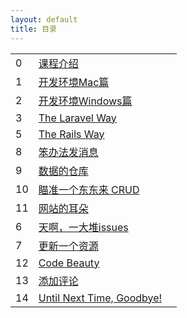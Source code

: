 ```yaml
---
layout: default
title: 目录
---
```


<table class="index-table">
  <tbody>
    <tr class="episode-wrap">
      <td class="episode-index">0</td>
      <td class="episode-title">
        <a href="00_intro.html">
          课程介绍
        </a>
      </td>
      <td class="episode-length">
      </td>
    </tr>
    <tr class="episode-wrap">
      <td class="episode-index">1</td>
      <td class="episode-title">
        <a href="01_mac.html">
          开发环境Mac篇
        </a>
      </td>
      <td class="episode-length">
      </td>
    </tr>
    <tr class="episode-wrap">
      <td class="episode-index">2</td>
      <td class="episode-title">
        <a href="02_windows.html">
          开发环境Windows篇
        </a>
      </td>
      <td class="episode-length">
      </td>
    </tr>
    <tr class="episode-wrap">
      <td class="episode-index">3</td>
      <td class="episode-title">
        <a href="03_laravel_way.html">
          The Laravel Way
        </a>
      </td>
      <td class="episode-length">
      </td>
    </tr>
    <tr class="episode-wrap">
      <td class="episode-index">5</td>
      <td class="episode-title">
        <a href="05_rails_way.html">
          The Rails Way
        </a>
      </td>
      <td class="episode-length">
      </td>
    </tr>
    <tr class="episode-wrap">
      <td class="episode-index">8</td>
      <td class="episode-title">
        <a href="04_stupid.html">
          笨办法发消息
        </a>
      </td>
      <td class="episode-length">
      </td>
    </tr>
    <tr class="episode-wrap">
      <td class="episode-index">9</td>
      <td class="episode-title">
        <a href="05_database.html">
          数据的仓库
        </a>
      </td>
      <td class="episode-length">
      </td>
    </tr>
    <tr class="episode-wrap">
      <td class="episode-index">10</td>
      <td class="episode-title">
        <a href="06_curd.html">
          瞄准一个东东来 CRUD
        </a>
      </td>
      <td class="episode-length">
      </td>
    </tr>
    <tr class="episode-wrap">
      <td class="episode-index">11</td>
      <td class="episode-title">
        <a href="07_ear.html">
          网站的耳朵
        </a>
      </td>
      <td class="episode-length">
      </td>
    </tr>
    <tr class="episode-wrap">
      <td class="episode-index">6</td>
      <td class="episode-title">
        <a href="08_issues.html">
			天啊，一大堆issues
        </a>
      </td>
      <td class="episode-length">
      </td>
    </tr>
    <tr class="episode-wrap">
      <td class="episode-index">7</td>
      <td class="episode-title">
        <a href="09_update.html">
			更新一个资源
        </a>
      </td>
      <td class="episode-length">
      </td>
    </tr>
    <tr class="episode-wrap">
      <td class="episode-index">12</td>
      <td class="episode-title">
        <a href="10_beauty.html">
          Code Beauty
        </a>
      </td>
      <td class="episode-length">
      </td>
    </tr>
    <tr class="episode-wrap">
      <td class="episode-index">13</td>
      <td class="episode-title">
        <a href="11_comment.html">
          添加评论
        </a>
      </td>
      <td class="episode-length">
      </td>
    </tr>
    <tr class="episode-wrap">
      <td class="episode-index">14</td>
      <td class="episode-title">
        <a href="12_goodbye.html">
          Until Next Time, Goodbye!
        </a>
      </td>
      <td class="episode-length">
      </td>
    </tr>
  </tbody>
</table>
